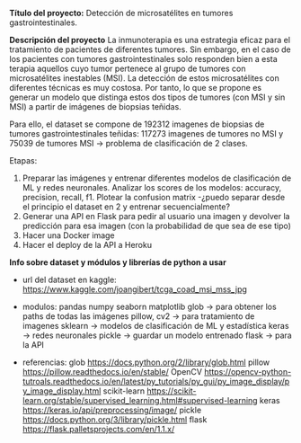 **Título del proyecto:** Detección de microsatélites en tumores gastrointestinales.

**Descripción del proyecto**
La inmunoterapia es una estrategia eficaz para el tratamiento de pacientes de diferentes tumores. Sin embargo, en el caso de los pacientes con tumores gastrointestinales solo responden bien a esta terapia aquellos cuyo tumor pertenece al grupo de tumores con microsatélites inestables (MSI).
La detección de estos microsatélites con diferentes técnicas es muy costosa. Por tanto, lo que se propone es generar un modelo que distinga estos dos tipos de tumores (con MSI y sin MSI) a partir de imágenes de biopsias teñidas.

Para ello, el dataset se compone de 192312 imagenes de biopsias de tumores gastrointestinales teñidas: 117273 imagenes de tumores no MSI y 75039 de tumores MSI → problema de clasificación de 2 clases.

Etapas:

1) Preparar las imágenes y entrenar diferentes modelos de clasificación de ML y redes neuronales. Analizar los scores de los modelos: accuracy, precision, recall, f1.
Plotear la confusion matrix
	-¿puedo separar desde el principio el dataset en 2 y entrenar secuencialmente?
2) Generar una API en Flask para pedir al usuario una imagen y devolver la predicción para esa imagen (con la probabilidad de que sea de ese tipo)
3) Hacer una Docker image
4) Hacer el deploy de la API a Heroku

**Info sobre dataset y módulos y librerías de python a usar**

- url del dataset en kaggle: https://www.kaggle.com/joangibert/tcga_coad_msi_mss_jpg

- modulos:
pandas
numpy
seaborn 
matplotlib
glob → para obtener los paths de todas las imágenes 
pillow, cv2 → para tratamiento de imagenes
sklearn → modelos de clasificación de ML y estadística
keras → redes neuronales
pickle → guardar un modelo entrenado
flask → para la API

- referencias:
glob  https://docs.python.org/2/library/glob.html
pillow https://pillow.readthedocs.io/en/stable/
OpenCV https://opencv-python-tutroals.readthedocs.io/en/latest/py_tutorials/py_gui/py_image_display/py_image_display.html
scikit-learn https://scikit-learn.org/stable/supervised_learning.html#supervised-learning
keras https://keras.io/api/preprocessing/image/
pickle https://docs.python.org/3/library/pickle.html
flask https://flask.palletsprojects.com/en/1.1.x/